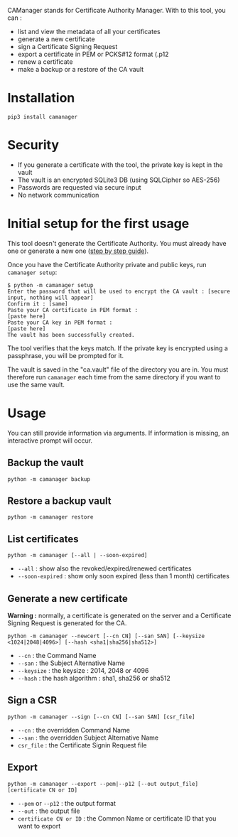 
CAManager stands for Certificate Authority Manager. With to this tool, you can :

- list and view the metadata of all your certificates
- generate a new certificate
- sign a Certificate Signing Request
- export a certificate in PEM or PCKS#12 format (.p12
- renew a certificate
- make a backup or a restore of the CA vault


# Installation

    pip3 install camanager

# Security

- If you generate a certificate with the tool, the private key is kept in the vault
- The vault is an encrypted SQLite3 DB (using SQLCipher so AES-256)
- Passwords are requested via secure input
- No network communication

# Initial setup for the first usage

This tool doesn't generate the Certificate Authority. You must already have one or generate a new one 
([step by step guide](CREATE_CA.md)).

Once you have the Certificate Authority private and public keys, run `camanager setup`:

    $ python -m camanager setup
    Enter the password that will be used to encrypt the CA vault : [secure input, nothing will appear]
    Confirm it : [same]
    Paste your CA certificate in PEM format :
    [paste here]
    Paste your CA key in PEM format :
    [paste here]
    The vault has been successfully created.

The tool verifies that the keys match. If the private key is encrypted using a passphrase, you will be prompted for it.

The vault is saved in the "ca.vault" file of the directory you are in. You must therefore run `camanager` each time 
from the same directory if you want to use the same vault.

# Usage

You can still provide information via arguments. If information is missing, an interactive prompt will occur.

## Backup the vault

    python -m camanager backup

## Restore a backup vault

    python -m camanager restore

## List certificates

    python -m camanager [--all | --soon-expired]

- `--all` : show also the revoked/expired/renewed certificates
- `--soon-expired` : show only soon expired (less than 1 month) certificates

## Generate a new certificate

**Warning :** normally, a certificate is generated on the server and a Certificate Signing Request is generated for 
the CA.

    python -m camanager --newcert [--cn CN] [--san SAN] [--keysize <1024|2048|4096>] [--hash <sha1|sha256|sha512>]

- `--cn` : the Command Name
- `--san` : the Subject Alternative Name
- `--keysize` : the keysize : 2014, 2048 or 4096
- `--hash` : the hash algorithm : sha1, sha256 or sha512

## Sign a CSR

    python -m camanager --sign [--cn CN] [--san SAN] [csr_file]

- `--cn` : the overridden Command Name
- `--san` : the overridden  Subject Alternative Name
- `csr_file` : the Certificate Signin Request file

## Export

    python -m camanager --export --pem|--p12 [--out output_file] [certificate CN or ID]

- `--pem` or `--p12` : the output format
- `--out` : the output file
- `certificate CN or ID` : the Common Name or certificate ID that you want to export
